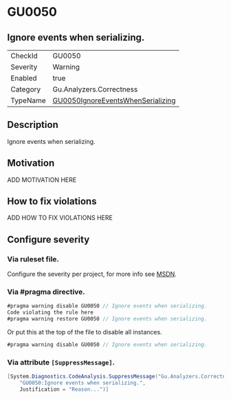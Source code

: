 # GU0050
## Ignore events when serializing.

<!-- start generated table -->
<table>
<tr>
  <td>CheckId</td>
  <td>GU0050</td>
</tr>
<tr>
  <td>Severity</td>
  <td>Warning</td>
</tr>
<tr>
  <td>Enabled</td>
  <td>true</td>
</tr>
<tr>
  <td>Category</td>
  <td>Gu.Analyzers.Correctness</td>
</tr>
<tr>
  <td>TypeName</td>
  <td><a href="https://github.com/GuOrg/Gu.Analyzers/blob/master/Gu.Analyzers.Analyzers/GU0050IgnoreEventsWhenSerializing.cs">GU0050IgnoreEventsWhenSerializing</a></td>
</tr>
</table>
<!-- end generated table -->

## Description

Ignore events when serializing.

## Motivation

ADD MOTIVATION HERE

## How to fix violations

ADD HOW TO FIX VIOLATIONS HERE

<!-- start generated config severity -->
## Configure severity

### Via ruleset file.

Configure the severity per project, for more info see [MSDN](https://msdn.microsoft.com/en-us/library/dd264949.aspx).

### Via #pragma directive.
```C#
#pragma warning disable GU0050 // Ignore events when serializing.
Code violating the rule here
#pragma warning restore GU0050 // Ignore events when serializing.
```

Or put this at the top of the file to disable all instances.
```C#
#pragma warning disable GU0050 // Ignore events when serializing.
```

### Via attribute `[SuppressMessage]`.

```C#
[System.Diagnostics.CodeAnalysis.SuppressMessage("Gu.Analyzers.Correctness", 
    "GU0050:Ignore events when serializing.", 
    Justification = "Reason...")]
```
<!-- end generated config severity -->